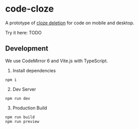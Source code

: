 # code-cloze
A prototype of [cloze deletion](https://en.wikipedia.org/wiki/Cloze_test) for code on mobile and desktop.

Try it here: TODO

## Development
We use <!--[-->CodeMirror 6<!--](https://codemirror.net/)--> and <!--[-->Vite.js<!--](https://vitejs.dev/)--> with TypeScript.
1. Install dependencies
   
```
npm i
```

2. Dev Server
   
```
npm run dev
```

3. Production Build
   
```
npm run build
npm run preview
```
